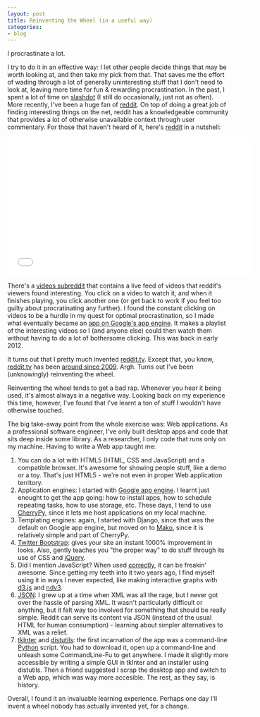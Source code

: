 ```yaml
---
layout: post
title: Reinventing the Wheel (in a useful way)
categories:
- blog
---
```


I procrastinate a lot.

I try to do it in an effective way: I let other people decide things that may be worth looking at, and then take my pick from that.
That saves me the effort of wading through a lot of generally uninteresting stuff that I don't need to look at, leaving more time for fun & rewarding procrastination.
In the past, I spent a lot of time on [slashdot](slashdot.com) (I still do occasionally, just not as often).
More recently, I've been a huge fan of [reddit](reddit.com).
On top of doing a great job of finding interesting things on the net, reddit has a knowledgeable community that provides a lot of otherwise unavailable context through user commentary.
For those that haven't heard of it, here's [reddit](reddit.com) in a nutshell:

<iframe width="560" height="315" src="//www.youtube.com/embed/tlI022aUWQQ" frameborder="0" allowfullscreen></iframe>

There's a [videos subreddit](reddit.com/r/videos) that contains a live feed of videos that reddit's viewers found interesting.
You click on a video to watch it, and when it finishes playing, you click another one (or get back to work if you feel too guilty about procratinating any further).
I found the constant clicking on videos to be a hurdle in my quest for optimal procrastination, so I made what eventually became an [app on Google's app engine](rvytpl.appspot.com).
It makes a playlist of the interesting videos so I (and anyone else) could then watch them without having to do a lot of bothersome clicking.
This was back in early 2012.

It turns out that I pretty much invented [reddit.tv](reddit.tv).
Except that, you know, [reddit.tv](reddit.tv) has been [around since 2009](thenextweb.com/2009/04/29/reddit-launches-reddittv/).
Argh.
Turns out I've been (unknowingly) reinventing the wheel.

Reinventing the wheel tends to get a bad rap.
Whenever you hear it being used, it's almost always in a negative way.
Looking back on my experience this time, however, I've found that I've learnt a ton of stuff I wouldn't have otherwise touched.

The big take-away point from the whole exercise was: Web applications.
As a professional software engineer, I've only built desktop apps and code that sits deep inside some library. 
As a researcher, I only code that runs only on my machine. 
Having to write a Web app taught me:

 1. You can do a lot with HTML5 (HTML, CSS and JavaScript) and a compatible browser. It's awesome for showing people stuff, like a demo or a toy. That's just HTML5 - we're not even in proper Web application territory.
 2. Application engines: I started with [Google app engine](appengine.google.com). I learnt just enought to get the app going: how to install apps, how to schedule repeating tasks, how to use storage, etc. These days, I tend to use [CherryPy](www.cherrypy.org), since it lets me host applications on my local machine. 
 3. Templating engines: again, I started with Django, since that was the default on Google app engine, but moved on to [Mako](www.makotemplates.org), since it is relatively simple and part of CherryPy.
 4. [Twitter Bootstrap](getbootstrap.org): gives your site an instant 1000% improvement in looks. Also, gently teaches you "the proper way" to do stuff through its use of CSS and [jQuery](jquery.com).
 5. Did I mention JavaScript? When used [correctly](http://shop.oreilly.com/product/9780596805531.do), it can be freakin' awesome. Since getting my teeth into it two years ago, I find myself using it in ways I never expected, like making interactive graphs with [d3.js](d3js.org) and [ndv3](ndv3.org).
 6. [JSON](www.json.org): I grew up at a time when XML was all the rage, but I never got over the hassle of parsing XML. It wasn't particularly difficult or anything, but it felt way too involved for something that should be really simple. Reddit can serve its content via JSON (instead of the usual HTML for human consumption) - learning about simpler alternatives to XML was a relief.
 7. [tkInter](https://wiki.python.org/moin/TkInter) and [distutils](http://docs.python.org/2/library/distutils.html): the first incarnation of the app was a command-line [Python](www.python.org) script. You had to download it, open up a command-line and unleash some CommandLine-Fu to get anywhere. I made it slightly more accessible by writing a simple GUI in tkInter and an installer using distutils. Then a friend suggested I scrap the desktop app and switch to a Web app, which was way more accesible. The rest, as they say, is history.

Overall, I found it an invaluable learning experience.
Perhaps one day I'll invent a wheel nobody has actually invented yet, for a change.
